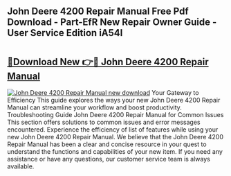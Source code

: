 ## John Deere 4200 Repair Manual Free Pdf Download - Part-EfR New Repair Owner Guide - User Service Edition iA54I

# <h2><a href="http://bc94032.oget.top/?id=John+Deere+4200+Repair+Manual">🔗Download New 👉🔴 John Deere 4200 Repair Manual</a></h2>

[![John Deere 4200 Repair Manual new download](https://i.imgur.com/5g1atiW.png)](http://bc94032.oget.top/?id=John+Deere+4200+Repair+Manual)
Your Gateway to Efficiency This guide explores the ways your new John Deere 4200 Repair Manual can streamline your workflow and boost productivity. Troubleshooting Guide John Deere 4200 Repair Manual for Common Issues This section offers solutions to common issues and error messages encountered. Experience the efficiency of list of features while using your new John Deere 4200 Repair Manual. We believe that the John Deere 4200 Repair Manual has been a clear and concise resource in your quest to understand the functions and capabilities of your new item. If you need any assistance or have any questions, our customer service team is always available.
